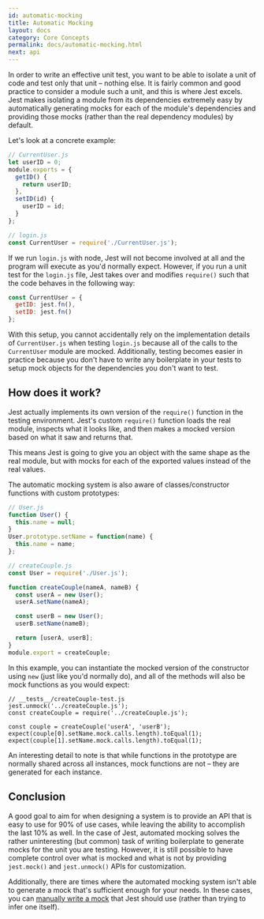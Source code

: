 ```yaml
---
id: automatic-mocking
title: Automatic Mocking
layout: docs
category: Core Concepts
permalink: docs/automatic-mocking.html
next: api
---
```


In order to write an effective unit test, you want to be able to isolate a unit
of code and test only that unit – nothing else. It is fairly common and good
practice to consider a module such a unit, and this is where Jest excels. Jest
makes isolating a module from its dependencies extremely easy by automatically
generating mocks for each of the module's dependencies and providing those mocks
(rather than the real dependency modules) by default.

Let's look at a concrete example:

```javascript
// CurrentUser.js
let userID = 0;
module.exports = {
  getID() {
    return userID;
  },
  setID(id) {
    userID = id;
  }
};
```

```javascript
// login.js
const CurrentUser = require('./CurrentUser.js');
```

If we run `login.js` with node, Jest will not become involved at all and the
program will execute as you'd normally expect. However, if you run a unit test
for the `login.js` file, Jest takes over and modifies `require()` such that the
code behaves in the following way:

```javascript
const CurrentUser = {
  getID: jest.fn(),
  setID: jest.fn()
};
```

With this setup, you cannot accidentally rely on the implementation details of
`CurrentUser.js` when testing `login.js` because all of the calls to the
`CurrentUser` module are mocked. Additionally, testing becomes easier in
practice because you don't have to write any boilerplate in your tests to
setup mock objects for the dependencies you don't want to test.

How does it work?
-----------------

Jest actually implements its own version of the `require()` function in the
testing environment. Jest's custom `require()` function loads the real module,
inspects what it looks like, and then makes a mocked version based on what it
saw and returns that.

This means Jest is going to give you an object with the same shape as the real
module, but with mocks for each of the exported values instead of the real
values.

The automatic mocking system is also aware of classes/constructor functions
with custom prototypes:

```javascript
// User.js
function User() {
  this.name = null;
}
User.prototype.setName = function(name) {
  this.name = name;
};

// createCouple.js
const User = require('./User.js');

function createCouple(nameA, nameB) {
  const userA = new User();
  userA.setName(nameA);

  const userB = new User();
  userB.setName(nameB);

  return [userA, userB];
}
module.export = createCouple;
```

In this example, you can instantiate the mocked version of the constructor
using `new` (just like you'd normally do), and all of the methods will also be
mock functions as you would expect:

```
// __tests__/createCouple-test.js
jest.unmock('../createCouple.js');
const createCouple = require('../createCouple.js');

const couple = createCouple('userA', 'userB');
expect(couple[0].setName.mock.calls.length).toEqual(1);
expect(couple[1].setName.mock.calls.length).toEqual(1);
```

An interesting detail to note is that while functions in the prototype are
normally shared across all instances, mock functions are not – they are
generated for each instance.

Conclusion
----------

A good goal to aim for when designing a system is to provide an API that is easy
to use for 90% of use cases, while leaving the ability to accomplish the last
10% as well. In the case of Jest, automated mocking solves the rather
uninteresting (but common) task of writing boilerplate to generate mocks for
the unit you are testing. However, it is still possible to have complete control
over what is mocked and what is not by providing `jest.mock()` and
`jest.unmock()` APIs for customization.

Additionally, there are times where the automated mocking system isn't able to
generate a mock that's sufficient enough for your needs. In these cases, you
can [manually write a mock](/jest/docs/manual-mocks.html) that Jest should use
(rather than trying to infer one itself).
